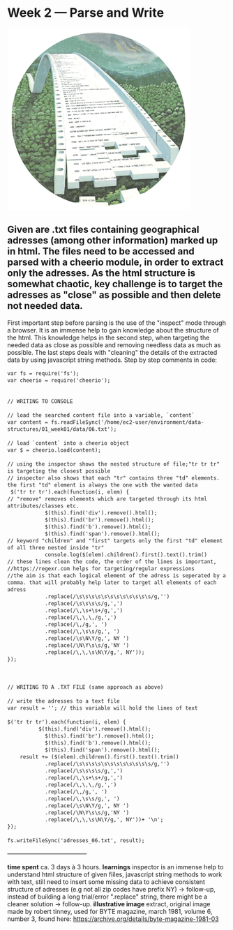 Week 2 — Parse and Write
==========================

![alt text](./illustrative_image_2.png)


## Given are .txt files containing geographical adresses (among other information) marked up in html. The files need to be accessed and parsed with a cheerio module, in order to extract only the adresses. As the html structure is somewhat chaotic, key challenge is to target the adresses as "close" as possible and then delete not needed data. 


First important step before parsing is the use of the "inspect" mode through a browser. It is an immense help to gain knowledge about the structure of the html. 
This knowledge helps in the second step, when targeting the needed data as close as possible and removing needless data as much as possible. 
The last steps deals with "cleaning" the details of the extracted data by using javascript string methods. 
Step by step comments in code: 

```
var fs = require('fs');
var cheerio = require('cheerio');


// WRITING TO CONSOLE

// load the searched content file into a variable, `content`
var content = fs.readFileSync('/home/ec2-user/environment/data-structures/01_week01/data/06.txt');

// load `content` into a cheerio object
var $ = cheerio.load(content);

// using the inspector shows the nested structure of file;"tr tr tr" is targeting the closest possible 
// inspector also shows that each "tr" contains three "td" elements. the first "td" element is always the one with the wanted data 
 $('tr tr tr').each(function(i, elem) {
// "remove" removes elements which are targeted through its html attributes/classes etc.  
            $(this).find('div').remove().html();
            $(this).find('br').remove().html();
            $(this).find('b').remove().html();
            $(this).find('span').remove().html();
// keyword "children" and "first" targets only the first "td" element of all three nested inside "tr"
            console.log($(elem).children().first().text().trim()
// these lines clean the code, the order of the lines is important,
//https://regexr.com helps for targeting/regular expressions
//the aim is that each logical element of the adress is seperated by a comma. that will probably help later to target all elements of each adress
            .replace(/\s\s\s\s\s\s\s\s\s\s\s\s/g,'')
            .replace(/\s\s\s\s/g,',')
            .replace(/\,\s+\s+/g,',')
            .replace(/\,\,\,/g,',')
            .replace(/\,/g,', ')
            .replace(/\,\s\s/g,', ')
            .replace(/\s\N\Y/g,', NY ')
            .replace(/\N\Y\s\s/g,'NY ')
            .replace(/\,\,\s\N\Y/g,', NY'));
});



// WRITING TO A .TXT FILE (same approach as above)

// write the adresses to a text file
var result = ''; // this variable will hold the lines of text

$('tr tr tr').each(function(i, elem) {
          $(this).find('div').remove().html();
            $(this).find('br').remove().html();
            $(this).find('b').remove().html();
            $(this).find('span').remove().html();
    result += ($(elem).children().first().text().trim()
            .replace(/\s\s\s\s\s\s\s\s\s\s\s\s/g,'')
            .replace(/\s\s\s\s/g,',')
            .replace(/\,\s+\s+/g,',')
            .replace(/\,\,\,/g,',')
            .replace(/\,/g,', ')
            .replace(/\,\s\s/g,', ')
            .replace(/\s\N\Y/g,', NY ')
            .replace(/\N\Y\s\s/g,'NY ')
            .replace(/\,\,\s\N\Y/g,', NY'))+ '\n';
});

fs.writeFileSync('adresses_06.txt', result);
```

––––––––––––––––––––––––––

**time spent**
ca. 3 days à 3 hours. 
**learnings**
inspector is an immense help to understand html structure of given fiiles, 
javascript string methods to work with text, 
still need to insert some missing data to achieve consistent structure of adresses (e.g not all zip codes have prefix NY) -> follow-up, 
instead of building a long trial/error ".replace" string, there might be a cleaner solution -> follow-up.
**illustrative image**
extract, original image made by robert tinney, 
used for BYTE magazine, 
march 1981, volume 6, number 3, 
found here: https://archive.org/details/byte-magazine-1981-03